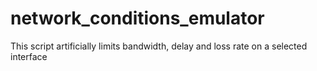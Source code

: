 # network_conditions_emulator
This script artificially limits bandwidth, delay and loss rate on a selected interface
